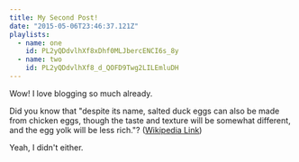 ```yaml
---
title: My Second Post!
date: "2015-05-06T23:46:37.121Z"
playlists:
  - name: one
    id: PL2yQDdvlhXf8xDhf0MLJbercENCI6s_8y
  - name: two
    id: PL2yQDdvlhXf8_d_QOFD9Twg2LILEmluDH
---
```


<ReinventProcessor playlist={props.playlists.one}>
  <Playlist />
</ReinventProcessor>

Wow! I love blogging so much already.

Did you know that "despite its name, salted duck eggs can also be made from
chicken eggs, though the taste and texture will be somewhat different, and the
egg yolk will be less rich."?
([Wikipedia Link](https://en.wikipedia.org/wiki/Salted_duck_egg))

Yeah, I didn't either.
